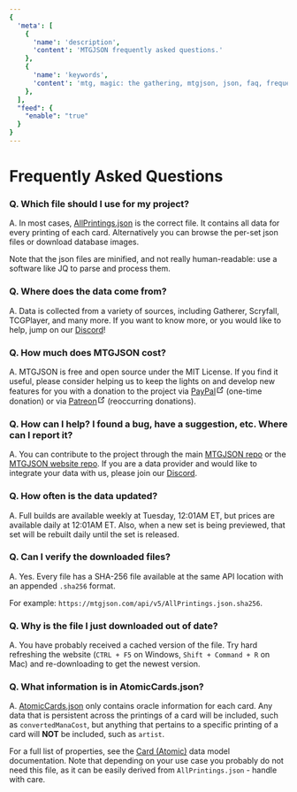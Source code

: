 ```yaml
---
{
  'meta': [
    {
      'name': 'description',
      'content': 'MTGJSON frequently asked questions.'
    },
    {
      'name': 'keywords',
      'content': 'mtg, magic: the gathering, mtgjson, json, faq, frequently asked questions',
    },
  ],
  "feed": {
    "enable": "true"
  }
}
---
```


# Frequently Asked Questions

### <span>Q.</span> Which file should I use for my project?
<span>A.</span> In most cases, [AllPrintings.json](/api/v5/AllPrintings.json) is the correct file. It contains all data for every printing of each card. Alternatively you can browse the per-set json files or download database images.

Note that the json files are minified, and not really human-readable: use a software like JQ to parse and process them.

### <span>Q.</span> Where does the data come from?
<span>A.</span> Data is collected from a variety of sources, including Gatherer, Scryfall, TCGPlayer, and many more. If you want to know more, or you would like to help, jump on our [Discord](https://mtgjson.com/discord)!

### <span>Q.</span> How much does MTGJSON cost?
<span>A.</span> MTGJSON is free and open source under the MIT License. If you find it useful, please consider helping us to keep the lights on and develop new features for you with a donation to the project via <a href="https://www.paypal.me/Zachhalpern" class="link-inline-image paypal" target="_blank" rel="noreferer noopener">PayPal<svg xmlns="http://www.w3.org/2000/svg" aria-hidden="true" x="0px" y="0px" viewBox="0 0 100 100" width="15" height="15" class="icon outbound"><path fill="currentColor" d="M18.8,85.1h56l0,0c2.2,0,4-1.8,4-4v-32h-8v28h-48v-48h28v-8h-32l0,0c-2.2,0-4,1.8-4,4v56C14.8,83.3,16.6,85.1,18.8,85.1z"></path> <polygon fill="currentColor" points="45.7,48.7 51.3,54.3 77.2,28.5 77.2,37.2 85.2,37.2 85.2,14.9 62.8,14.9 62.8,22.9 71.5,22.9"></polygon></svg></a> (one-time donation) or via <a href="https://www.patreon.com/MTGJSON" class="link-inline-image patreon" target="_blank" rel="noreferer noopener">Patreon<svg xmlns="http://www.w3.org/2000/svg" aria-hidden="true" x="0px" y="0px" viewBox="0 0 100 100" width="15" height="15" class="icon outbound"><path fill="currentColor" d="M18.8,85.1h56l0,0c2.2,0,4-1.8,4-4v-32h-8v28h-48v-48h28v-8h-32l0,0c-2.2,0-4,1.8-4,4v56C14.8,83.3,16.6,85.1,18.8,85.1z"></path> <polygon fill="currentColor" points="45.7,48.7 51.3,54.3 77.2,28.5 77.2,37.2 85.2,37.2 85.2,14.9 62.8,14.9 62.8,22.9 71.5,22.9"></polygon></svg></a> (reoccurring donations).

### <span>Q.</span> How can I help? I found a bug, have a suggestion, etc. Where can I report it?
<span>A.</span> You can contribute to the project through the main [MTGJSON repo](https://github.com/mtgjson/mtgjson) or the [MTGJSON website repo](https://github.com/mtgjson/mtgjson-website). If you are a data provider and would like to integrate your data with us, please join our [Discord](https://mtgjson.com/discord).

### <span>Q.</span> How often is the data updated?
<span>A.</span> Full builds are available weekly at Tuesday, 12:01AM ET, but prices are available daily at 12:01AM ET. Also, when a new set is being previewed, that set will be rebuilt daily until the set is released.

### <span>Q.</span> Can I verify the downloaded files?
<span>A.</span> Yes. Every file has a SHA-256 file available at the same API location with an appended `.sha256` format.

For example: `https://mtgjson.com/api/v5/AllPrintings.json.sha256`.

### <span>Q.</span> Why is the file I just downloaded out of date?
<span>A.</span> You have probably received a cached version of the file. Try hard refreshing the website (<code>CTRL&nbsp;+&nbsp;F5</code> on Windows, <code>Shift&nbsp;+&nbsp;Command&nbsp;+&nbsp;R</code> on Mac) and re-downloading to get the newest version.

### <span>Q.</span>  What information is in AtomicCards.json?
<span>A.</span> [AtomicCards.json](/api/v5/AtomicCards.json) only contains oracle information for each card. Any data that is persistent across the printings of a card will be included, such as `convertedManaCost`, but anything that pertains to a specific printing of a card will **NOT** be included, such as `artist`.

For a full list of properties, see the [Card (Atomic)](/data-models/card-atomic/) data model documentation. Note that depending on your use case you probably do not need this file, as it can be easily derived from `AllPrintings.json` - handle with care.

